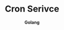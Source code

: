 <h1 align="center">
  Cron Serivce
</h1>
<div align="center">
  <strong>Golang</strong>
</div>
<br />
